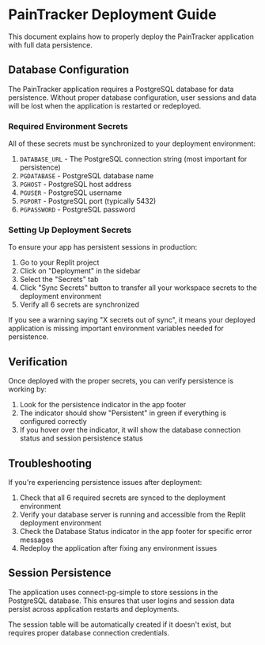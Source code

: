 # PainTracker Deployment Guide

This document explains how to properly deploy the PainTracker application with full data persistence.

## Database Configuration

The PainTracker application requires a PostgreSQL database for data persistence. Without proper database configuration, user sessions and data will be lost when the application is restarted or redeployed.

### Required Environment Secrets

All of these secrets must be synchronized to your deployment environment:

1. `DATABASE_URL` - The PostgreSQL connection string (most important for persistence)
2. `PGDATABASE` - PostgreSQL database name
3. `PGHOST` - PostgreSQL host address
4. `PGUSER` - PostgreSQL username
5. `PGPORT` - PostgreSQL port (typically 5432)
6. `PGPASSWORD` - PostgreSQL password

### Setting Up Deployment Secrets

To ensure your app has persistent sessions in production:

1. Go to your Replit project
2. Click on "Deployment" in the sidebar
3. Select the "Secrets" tab
4. Click "Sync Secrets" button to transfer all your workspace secrets to the deployment environment
5. Verify all 6 secrets are synchronized

If you see a warning saying "X secrets out of sync", it means your deployed application is missing important environment variables needed for persistence.

## Verification

Once deployed with the proper secrets, you can verify persistence is working by:

1. Look for the persistence indicator in the app footer
2. The indicator should show "Persistent" in green if everything is configured correctly
3. If you hover over the indicator, it will show the database connection status and session persistence status

## Troubleshooting

If you're experiencing persistence issues after deployment:

1. Check that all 6 required secrets are synced to the deployment environment
2. Verify your database server is running and accessible from the Replit deployment environment
3. Check the Database Status indicator in the app footer for specific error messages
4. Redeploy the application after fixing any environment issues

## Session Persistence

The application uses connect-pg-simple to store sessions in the PostgreSQL database. This ensures that user logins and session data persist across application restarts and deployments.

The session table will be automatically created if it doesn't exist, but requires proper database connection credentials.